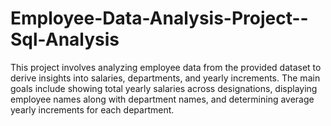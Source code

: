 # Employee-Data-Analysis-Project--Sql-Analysis
This project involves analyzing employee data from the provided dataset to derive insights into salaries, departments, and yearly increments. The main goals include showing total yearly salaries across designations, displaying employee names along with department names, and determining average yearly increments for each department.
